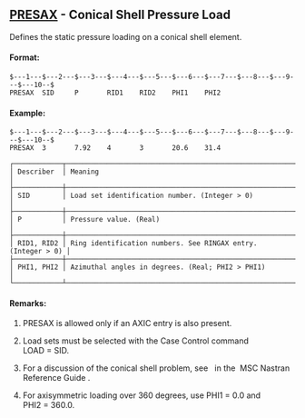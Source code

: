## [PRESAX](https://help.hexagonmi.com/bundle/MSC_Nastran_2022.4/page/Nastran_Combined_Book/qrg/bulkp/TOC.PRESAX.xhtml) - Conical Shell Pressure Load

Defines the static pressure loading on a conical shell element.

#### Format:

```nastran
$---1---$---2---$---3---$---4---$---5---$---6---$---7---$---8---$---9---$---10--$
PRESAX  SID     P       RID1    RID2    PHI1    PHI2                            
```
#### Example:

```nastran
$---1---$---2---$---3---$---4---$---5---$---6---$---7---$---8---$---9---$---10--$
PRESAX  3       7.92    4       3       20.6    31.4                            
```
```text
┌────────────┬──────────────────────────────────────────────────────────────┐
│ Describer  │ Meaning                                                      │
├────────────┼──────────────────────────────────────────────────────────────┤
│ SID        │ Load set identification number. (Integer > 0)                │
├────────────┼──────────────────────────────────────────────────────────────┤
│ P          │ Pressure value. (Real)                                       │
├────────────┼──────────────────────────────────────────────────────────────┤
│ RID1, RID2 │ Ring identification numbers. See RINGAX entry. (Integer > 0) │
├────────────┼──────────────────────────────────────────────────────────────┤
│ PHI1, PHI2 │ Azimuthal angles in degrees. (Real; PHI2 > PHI1)             │
└────────────┴──────────────────────────────────────────────────────────────┘
```
#### Remarks:

1. PRESAX is allowed only if an AXIC entry is also present.

2. Load sets must be selected with the Case Control command LOAD = SID.

3. For a discussion of the conical shell problem, see    in the  MSC Nastran Reference Guide .

4. For axisymmetric loading over 360 degrees, use PHI1 = 0.0 and PHI2 = 360.0.

